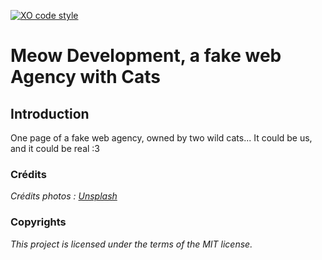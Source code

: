[![XO code style](https://shields.io/badge/code_style-5ed9c7?logo=xo&labelColor=gray)](https://github.com/xojs/xo)

# Meow Development, a fake web Agency with Cats
  
## Introduction

One page of a fake web agency, owned by two wild cats... It could be us, and it could be real :3
  
### Crédits

*Crédits photos : [Unsplash](https://unsplash.com/)*  
  
### Copyrights

*This project is licensed under the terms of the MIT license.*  
